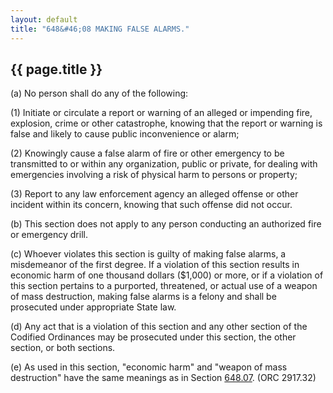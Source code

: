 ```yaml
---
layout: default
title: "648&#46;08 MAKING FALSE ALARMS."
---
```


{{ page.title }}
----------------

(a) No person shall do any of the following:

(1) Initiate or circulate a report or warning of an alleged or impending fire, explosion, crime or other catastrophe, knowing that the report or warning is false and likely to cause public inconvenience or alarm;

(2) Knowingly cause a false alarm of fire or other emergency to be transmitted to or within any organization, public or private, for dealing with emergencies involving a risk of physical harm to persons or property;

(3) Report to any law enforcement agency an alleged offense or other incident within its concern, knowing that such offense did not occur.

(b) This section does not apply to any person conducting an authorized fire or emergency drill.

(c) Whoever violates this section is guilty of making false alarms, a misdemeanor of the first degree. If a violation of this section results in economic harm of one thousand dollars ($1,000) or more, or if a violation of this section pertains to a purported, threatened, or actual use of a weapon of mass destruction, making false alarms is a felony and shall be prosecuted under appropriate State law.

(d) Any act that is a violation of this section and any other section of the Codified Ordinances may be prosecuted under this section, the other section, or both sections.

(e) As used in this section, "economic harm" and "weapon of mass destruction" have the same meanings as in Section [648.07](3505d59e.html). (ORC 2917.32)